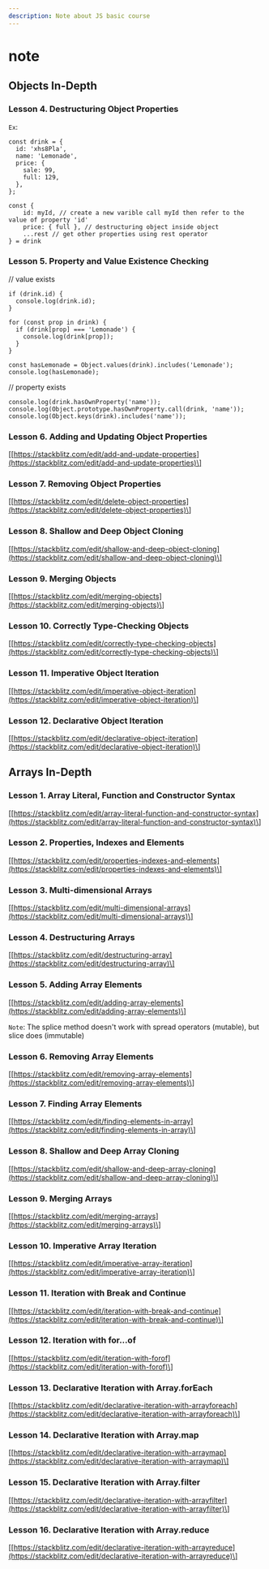 ```yaml
---
description: Note about JS basic course
---
```


# note

## Objects In-Depth

### Lesson 4. Destructuring Object Properties

`Ex`:

```text
const drink = {
  id: 'xhs8Pla',
  name: 'Lemonade',
  price: {
    sale: 99,
    full: 129,
  },
};
```

```text
const {
	id: myId, // create a new varible call myId then refer to the value of property 'id'
	price: { full }, // destructuring object inside object
	...rest // get other properties using rest operator
} = drink
```

### Lesson 5. Property and Value Existence Checking

// value exists

```text
if (drink.id) {
  console.log(drink.id);
}

for (const prop in drink) {
  if (drink[prop] === 'Lemonade') {
    console.log(drink[prop]);
  }
}
```

```text
const hasLemonade = Object.values(drink).includes('Lemonade');
console.log(hasLemonade);
```

// property exists

```text
console.log(drink.hasOwnProperty('name'));
console.log(Object.prototype.hasOwnProperty.call(drink, 'name'));
console.log(Object.keys(drink).includes('name'));
```

### Lesson 6. Adding and Updating Object Properties

\[[https://stackblitz.com/edit/add-and-update-properties](https://stackblitz.com/edit/add-and-update-properties)\]

### Lesson 7. Removing Object Properties

\[[https://stackblitz.com/edit/delete-object-properties](https://stackblitz.com/edit/delete-object-properties)\]

### Lesson 8. Shallow and Deep Object Cloning

\[[https://stackblitz.com/edit/shallow-and-deep-object-cloning](https://stackblitz.com/edit/shallow-and-deep-object-cloning)\]

### Lesson 9. Merging Objects

\[[https://stackblitz.com/edit/merging-objects](https://stackblitz.com/edit/merging-objects)\]

### Lesson 10. Correctly Type-Checking Objects

\[[https://stackblitz.com/edit/correctly-type-checking-objects](https://stackblitz.com/edit/correctly-type-checking-objects)\]

### Lesson 11. Imperative Object Iteration

\[[https://stackblitz.com/edit/imperative-object-iteration](https://stackblitz.com/edit/imperative-object-iteration)\]

### Lesson 12. Declarative Object Iteration

\[[https://stackblitz.com/edit/declarative-object-iteration](https://stackblitz.com/edit/declarative-object-iteration)\]

## Arrays In-Depth

### Lesson 1. Array Literal, Function and Constructor Syntax

\[[https://stackblitz.com/edit/array-literal-function-and-constructor-syntax](https://stackblitz.com/edit/array-literal-function-and-constructor-syntax)\]

### Lesson 2. Properties, Indexes and Elements

\[[https://stackblitz.com/edit/properties-indexes-and-elements](https://stackblitz.com/edit/properties-indexes-and-elements)\]

### Lesson 3. Multi-dimensional Arrays

\[[https://stackblitz.com/edit/multi-dimensional-arrays](https://stackblitz.com/edit/multi-dimensional-arrays)\]

### Lesson 4. Destructuring Arrays

\[[https://stackblitz.com/edit/destructuring-array](https://stackblitz.com/edit/destructuring-array)\]

### Lesson 5. Adding Array Elements

\[[https://stackblitz.com/edit/adding-array-elements](https://stackblitz.com/edit/adding-array-elements)\] 

`Note`: The splice method doesn't work with spread operators \(mutable\), but slice does \(immutable\)

### Lesson 6. Removing Array Elements

\[[https://stackblitz.com/edit/removing-array-elements](https://stackblitz.com/edit/removing-array-elements)\]

### Lesson 7. Finding Array Elements

\[[https://stackblitz.com/edit/finding-elements-in-array](https://stackblitz.com/edit/finding-elements-in-array)\]

### Lesson 8. Shallow and Deep Array Cloning

\[[https://stackblitz.com/edit/shallow-and-deep-array-cloning](https://stackblitz.com/edit/shallow-and-deep-array-cloning)\]

### Lesson 9. Merging Arrays

\[[https://stackblitz.com/edit/merging-arrays](https://stackblitz.com/edit/merging-arrays)\]

### Lesson 10. Imperative Array Iteration

\[[https://stackblitz.com/edit/imperative-array-iteration](https://stackblitz.com/edit/imperative-array-iteration)\]

### Lesson 11. Iteration with Break and Continue

\[[https://stackblitz.com/edit/iteration-with-break-and-continue](https://stackblitz.com/edit/iteration-with-break-and-continue)\]

### Lesson 12. Iteration with for…of

\[[https://stackblitz.com/edit/iteration-with-forof](https://stackblitz.com/edit/iteration-with-forof)\]

### Lesson 13. Declarative Iteration with Array.forEach

\[[https://stackblitz.com/edit/declarative-iteration-with-arrayforeach](https://stackblitz.com/edit/declarative-iteration-with-arrayforeach)\]

### Lesson 14. Declarative Iteration with Array.map

\[[https://stackblitz.com/edit/declarative-iteration-with-arraymap](https://stackblitz.com/edit/declarative-iteration-with-arraymap)\]

### Lesson 15. Declarative Iteration with Array.filter

\[[https://stackblitz.com/edit/declarative-iteration-with-arrayfilter](https://stackblitz.com/edit/declarative-iteration-with-arrayfilter)\]

### Lesson 16. Declarative Iteration with Array.reduce

\[[https://stackblitz.com/edit/declarative-iteration-with-arrayreduce](https://stackblitz.com/edit/declarative-iteration-with-arrayreduce)\]

